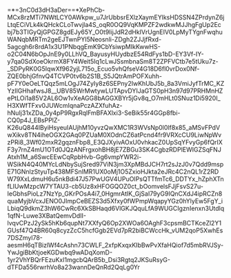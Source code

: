 =*=3nC0d3dH3aDer==*XePhCb-MCx8rzMTi7NWtLCY0AWkpw_u7JrUbbsrEXlzXaymEYlksHDSSN4ZPrdynZ6jLtqECiVLk4kQHckCLoTwvjla4S_oqR0OQ9VqKMPZF2wdkwMJJhgFgUp2Ecbj7b3TIGyQjGPGZ8gdEJy65Y_O0t9lijJdR2dHkIVrUgnEIV0LpMyTYgnFwqhuWANqbMRTm2geEJTwnPYI5Neosnli-ZDgh2ZJJjfRxd-5agcgh6r8rdA1x3U1PNbqgEmK9CbYsiwpMIkKwwHS-o2C04N6bOpJnE9y0LLhVQ_BayusyHUydbzE54RdFys1bD-EY3Vf-IY-y7qa0SdXoeOkrmX8FY4Weit5Iq1cLwJSsmbnaSm8T2ZPFVCtb7e5tUku7z-_SDPyRK0G5IqwXf962yjL715o_Ecuo5vhQfseV4G18D6fl0vrDox0Nf-ZQE0bhjGfnvQ4TCVP0tv6b2S1B_S5JQtrAmPOFXuhh-pF7Y0eOeLTQqz5mLOgJ74ZyIy8z6SEPny2IwKhUbJ5b_8a3VmiJyfTrMC_KZYzIlGHhafwsJ8__UBV85WrMwtywLUTApvDYIJaGTS0pH3n97d97PRHMnHZePtLOi1a85V2AL6Ow1vXeAGG8bAGGXBYr5jGv8q_O7mHLt0SNuz1Di5920I_H3XWfTFxv0JUWcmIqnaPczAZXfuhAz-hNuIj31xZDa_0y4pP9RgxRqlFmBFAXlxi3-SeBik55r4GGp8fbi-CQ0p4J_EBsPPlZ-K26uQ844IByiHsyeuIAUjhM10yvzQwXMC1R3WVsNp0l0lf8x85_aMSvFPdVwXikv8TN4iheOGX2GAq0PZUaM0XOdnCZ6atPcnd4fr9VRXcCU9LiwNpWvzPRi8_3Wf02mxR2gqznFbp8_E3QJXyivAOxU0vhkacZ0UpSqYFvyGp6fQrIXF3y7rnZ4mU1OTd0JQzANFrgxohBH8jE7ZBGu3SK4CgbzRDPlEWIGZSqFNJAtxh1M_a6SwcEEwCqRpbHvb-Gg6vmpYWR2i-WSikN4Q40MYcLdNbySujSred97ViN3jm3XpMBdJCH7rt2sJzJ0v7Qdd9mspE71GNnlzStyuTp438MFSnlMR1UX0oMj1O5ZxioHJkta2eJRc4C2nQL1rZ2RDW79XxLdmuH6u5nkBdi47J57PwUGV4UPuOIPsQTTfmTc6_DDTYx_hZphXTnfLIUwMzpcW7YTAU3-cb5Uz8xHFOGQOZ0ct_bOomvelsFJjFsvS27u-IeGbhsPioLz7NzYp_GKrPOsA4i7_0HgmrAtIK_GjSaI79yG9IQnCXdJ4ipRCZn8quaMyjbVcxJENO0JImpCeBEZS3d5Xfxy0fWPmpWqapyYGz0hYlyEw5FgY_iLbiqQ9dkmZ3hW6CwRc6XkSBHaqd6VlGKJQquLfA9WUGCIgznIenxn3Utdlq1qfN-Luwe3XBatQemvDdII-lvqvCPzJ2ySk5hKb6qupNt7XXfyQ6Op2XWOa6OAghF3cpsmBCTKceZl2Y1GUsf47Q4BR60q8cyzZcC5hcfGgb2EVd7pR2biBCWccHk_vUM2qoP5XwhEs7DSZmyl78-aesmH6qTBizlWf4cAshn73CWLF_2xfpKxqxKIbBwPvXfaHQiof7d5mbRVJSy-YwJgiBbKtjoeKGDwbq9wADqXomD-1yr2VhYBQrFEzuKxI1mgcbQArB5b_Dsi3Rgtq2JKSuRsyG-dTFDa556rwrhVo8a23wannDeQnRd2QqLg0Yr